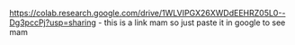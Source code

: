 https://colab.research.google.com/drive/1WLVIPGX26XWDdEEHRZ05L0--Dg3pccPj?usp=sharing - this is a link mam so just paste it in google to see mam
